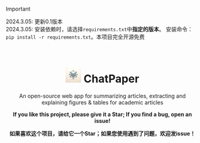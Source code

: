 > [!IMPORTANT]  
> 2024.3.05: 更新0.1版本  
> 2024.3.05: 安装依赖时，请选择`requirements.txt`中**指定的版本**。 安装命令：`pip install -r requirements.txt`。本项目完全开源免费
<br>

<div align=center>
<h1 aligh="center">
<img src="logo.png" width="40"> ChatPaper
</h1>
An open-source web app for summarizing articles, extracting and explaining figures &amp; tables for academic articles  


**If you like this project, please give it a Star; If you find a bug, open an issue!**


**如果喜欢这个项目，请给它一个Star；如果您使用遇到了问题，欢迎发issue！**



<br>

